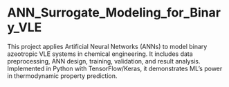 # ANN_Surrogate_Modeling_for_Binary_VLE
This project applies Artificial Neural Networks (ANNs) to model binary azeotropic VLE systems in chemical engineering. It includes data preprocessing, ANN design, training, validation, and result analysis. Implemented in Python with TensorFlow/Keras, it demonstrates ML’s power in thermodynamic property prediction.
